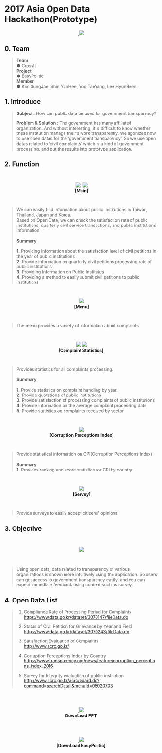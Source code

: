# 2017 Asia Open Data Hackathon(Prototype)

<p align="center">
  <a href="https://www.youtube.com/watch?v=MgGlH5tvWJY">
  <img src="img/youtube.PNG">
 </a>
</p>

## 0. Team<br>
>**Team**<br> 
> ● CrossIt<br>
>**Project** <br>
> ● EasyPolitic<br>
>**Member**<br>
> ● Kim SungJae, Shin YunHee, Yoo TaeYang, Lee HyunBeen<br>

## 1. Introduce

>**Subject :**  How can public data be used for government transparency?<br>
>
>**Problem & Solution :**  The government has many affiliated organization. And without interesting, it is difficult to know whether these institution manage their’s work transparently. We agonized how to use open datas for the ‘government transparency’. So we use open datas related to ‘civil complaints’ which is a kind of government processing, and put the results into prototype application.<br>


## 2. Function


<br>
<p align="center">
  <img src="img/main1.png">
  <img src="img/main2.png">
  <br>
  <b>[Main]</b>
</p>
<br>


>We can easily find information about public institutions in Taiwan, Thailand, Japan and Korea.<br>
>Based on Open Data, we can check the satisfaction rate of public institutions, quarterly civil service transactions, and public institutions information<br>
><br>
>**Summary**<br>
><br>
>**1.** Providing information about the satisfaction level of civil petitions in the year of public institutions<br>
>**2.** Provide information on quarterly civil petitions processing rate of public institutions<br>
>**3.** Providing Information on Public Institutes<br>
>**4.** Providing a method to easily submit civil petitions to public institutions<br>



<br>
<p align="center">
  <img src="img/menu.png">
  <br>
  <b>[Menu]</b>
</p>
<br>

> The menu provides a variety of information about complaints<br>

<br>
<p align="center">
  <img src="img/menu1.png">
  <img src="img/menu2.png">
  <br>
 <b>[Complaint Statistics]</b>
</p>
<br>

> Provides statistics for all complaints processing.<br>
> <br>
>**Summary**<br>
><br>
>**1.** Provide statistics on complaint handling by year.<br>
>**2.** Provide quotations of public institutions<br>
>**3.** Provide satisfaction of processing complaints of public institutions<br>
>**4.** Provide information on the average complaint processing date<br>
>**5.** Provide statistics on complaints received by sector<br>


<br>
<p align="center">
  <img src="img/menu3.png">
  <br>
   <b>[Corruption Perceptions Index]</b>
</p>
<br>



> Provide statistical information on CPI(Corruption Perceptions Index)<br>
> <br>
> **Summary**<br>
> **1.** Provides ranking and score statistics for CPI by country<br>

<br>
<p align="center">
  <img src="img/menu4.png">
  <br>
   <b>[Servey]</b>
</p>
<br>

>Provide surveys to easily accept citizens' opinions<br>

## 3. Objective

<br>
<p align="center">
  <img src="img/objective.PNG">
  <br>
</p>
<br>

>Using open data, data related to transparency of various organizations is shown more intuitively using the application. So users can get access to government transparency easily. and you can expect immediate feedback using content such as survey.

## 4. Open Data List

> 1. Compliance Rate of Processing Period for Complaints<br>
https://www.data.go.kr/dataset/3070147/fileData.do<br>
>
>2. Status of Civil Petition for Grievance by Year and Field<br>
https://www.data.go.kr/dataset/3070243/fileData.do<br>
>
>3. Satisfaction Evaluation of Complaints <br>
http://www.acrc.go.kr/<br>
>
>4. Corruption Perceptions Index by Country<br>
https://www.transparency.org/news/feature/corruption_perceptions_index_2016<br>
>
>5. Survey for Integrity evaluation of public institution<br>
http://www.acrc.go.kr/acrc/board.do?command=searchDetail&menuId=05020703<br>

<br>
<br>
<p align="center">
  <a href="https://github.com/PuzzleLeaf/EasyPolitic/raw/master/ppt/EasyPolitic.pptx">
  <img src="img/ppt.PNG">
 </a><br>
  <b>DownLoad PPT</b>
</p>
<br>


<br>
<p align="center">
  <a href="https://github.com/PuzzleLeaf/EasyPolitic/raw/master/install/EasyPolitic.apk">
  <img src="img/apk.PNG">
 </a><br>
  <b>[DownLoad EasyPolitic]</b>
</p>
